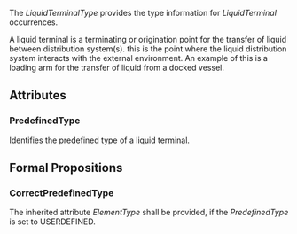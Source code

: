 The _LiquidTerminalType_ provides the type information for _LiquidTerminal_ occurrences.

<!-- end of short definition -->

A liquid terminal is a terminating or origination point for the transfer of liquid between distribution system(s). this is the point where the liquid distribution system interacts with the external environment. An example of this is a loading arm for the transfer of liquid from a docked vessel.

## Attributes

### PredefinedType
Identifies the predefined type of a liquid terminal.

## Formal Propositions

### CorrectPredefinedType
The inherited attribute _ElementType_ shall be provided, if the _PredefinedType_ is set to USERDEFINED.
